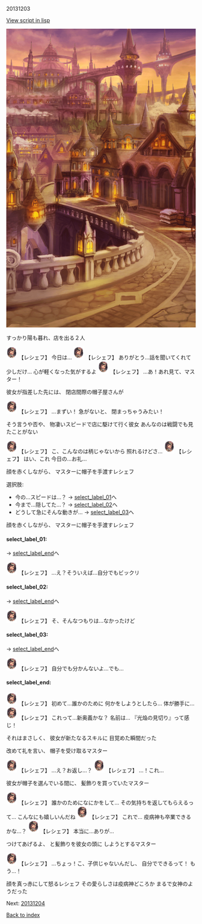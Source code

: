 20131203

[View script in lisp](../scripts/20131203.txt)

![town_evening.png](../images/backgrounds/town_evening.png)

すっかり陽も暮れ、店を出る２人

<img src="../images/units/201311.png" alt="201311.png" height="34"/>
【レシェフ】
今日は…

<img src="../images/units/201311.png" alt="201311.png" height="34"/>
【レシェフ】
ありがとう…話を聞いてくれて
少しだけ…
心が軽くなった気がするよ

<img src="../images/units/201311.png" alt="201311.png" height="34"/>
【レシェフ】
…あ！あれ見て、マスター！

彼女が指差した先には、
閉店間際の帽子屋さんが

<img src="../images/units/201311.png" alt="201311.png" height="34"/>
【レシェフ】
…まずい！
急がないと、
閉まっちゃうみたい！

そう言うや否や、
物凄いスピードで店に駆けて行く彼女
あんなのは戦闘でも見たことがない

<img src="../images/units/201311.png" alt="201311.png" height="34"/>
【レシェフ】
こ、こんなのは柄じゃないから
照れるけどさ…

<img src="../images/units/201311.png" alt="201311.png" height="34"/>
【レシェフ】
はい、これ
今日の…お礼…

顔を赤くしながら、
マスターに帽子を手渡すレシェフ

選択肢:
- 今の…スピードは…？ → [select_label_01](#select_label_01)へ
- 今まで…隠してた…？ → [select_label_02](#select_label_02)へ
- どうして急にそんな動きが… → [select_label_03](#select_label_03)へ

顔を赤くしながら、
マスターに帽子を手渡すレシェフ

#### select_label_01:
 → [select_label_end](#select_label_end)へ

<img src="../images/units/201311.png" alt="201311.png" height="34"/>
【レシェフ】
…え？そういえば…自分でもビックリ

#### select_label_02:
 → [select_label_end](#select_label_end)へ

<img src="../images/units/201311.png" alt="201311.png" height="34"/>
【レシェフ】
そ、そんなつもりは…なかったけど

#### select_label_03:
 → [select_label_end](#select_label_end)へ

<img src="../images/units/201311.png" alt="201311.png" height="34"/>
【レシェフ】
自分でも分かんないよ…でも…

#### select_label_end:

<img src="../images/units/201311.png" alt="201311.png" height="34"/>
【レシェフ】
初めて…誰かのために
何かをしようとしたら…
体が勝手に…

<img src="../images/units/201311.png" alt="201311.png" height="34"/>
【レシェフ】
これって…新奥義かな？
名前は…
『光焔の見切り』って感じ！

それはまさしく、
彼女が新たなるスキルに
目覚めた瞬間だった

改めて礼を言い、
帽子を受け取るマスター

<img src="../images/units/201311.png" alt="201311.png" height="34"/>
【レシェフ】
…え？お返し…？

<img src="../images/units/201311.png" alt="201311.png" height="34"/>
【レシェフ】
…！これ…

彼女が帽子を選んでいる間に、
髪飾りを買っていたマスター

<img src="../images/units/201311.png" alt="201311.png" height="34"/>
【レシェフ】
誰かのためになにかをして…
その気持ちを返してもらえるって…
こんなにも嬉しいんだね

<img src="../images/units/201311.png" alt="201311.png" height="34"/>
【レシェフ】
これで…
疫病神も卒業できるかな…？

<img src="../images/units/201311.png" alt="201311.png" height="34"/>
【レシェフ】
本当に…ありが…

つけてあげるよ、
と髪飾りを彼女の頭に
しようとするマスター

<img src="../images/units/201311.png" alt="201311.png" height="34"/>
【レシェフ】
…ちょっ！こ、子供じゃないんだし、
自分でできるって！
もう…！

顔を真っ赤にして怒るレシェフ
その愛らしさは疫病神どころか
まるで女神のようだった

Next: [20131204](20131204.md)

[Back to index](index.md)
